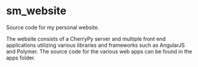 # sm_website
Source code for my personal website.

The website consists of a CherryPy server and multiple front end applications utilizing various libraries and frameworks such as AngularJS and Polymer.  The source code for the various web apps can be found in the apps folder.
